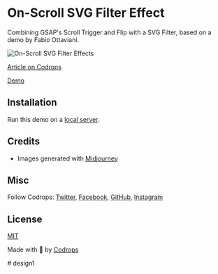 # On-Scroll SVG Filter Effect

Combining GSAP's Scroll Trigger and Flip with a SVG Filter, based on a demo by Fabio Ottaviani.

![On-Scroll SVG Filter Effects](https://tympanus.net/codrops/wp-content/uploads/2023/07/onscrollfilter_feat-1.jpg)

[Article on Codrops](https://tympanus.net/codrops/?p=72802)

[Demo](http://tympanus.net/Development/OnScrollFilter/)

## Installation

Run this demo on a [local server](https://developer.mozilla.org/en-US/docs/Learn/Common_questions/Tools_and_setup/set_up_a_local_testing_server).

## Credits

- Images generated with [Midjourney](https://midjourney.com)

## Misc

Follow Codrops: [Twitter](http://www.twitter.com/codrops), [Facebook](http://www.facebook.com/codrops), [GitHub](https://github.com/codrops), [Instagram](https://www.instagram.com/codropsss/)

## License
[MIT](LICENSE)

Made with :blue_heart:  by [Codrops](http://www.codrops.com)





#   d e s i g n 1  
 